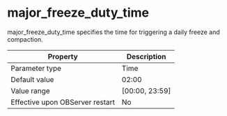 major_freeze_duty_time 
===========================================

major_freeze_duty_time specifies the time for triggering a daily freeze and compaction. 


|          **Property**           | **Description**  |
|---------------------------------|------------------|
| Parameter type                  | Time             |
| Default value                   | 02:00            |
| Value range                     | \[00:00, 23:59\] |
| Effective upon OBServer restart | No               |



